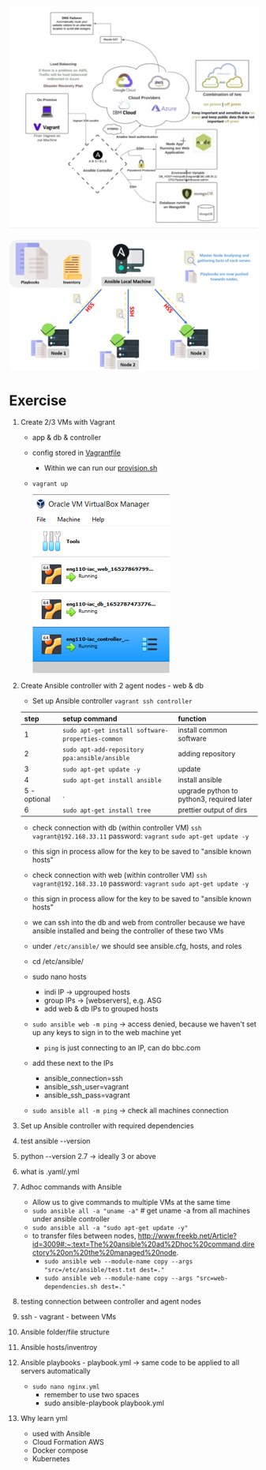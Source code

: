 ![](/images/Screenshot%202022-05-17%20113620.png)

![](/images/ansible.png)

# Exercise
1. Create 2/3 VMs with Vagrant
    - app & db & controller
    - config stored in [Vagrantfile](Vagrantfile)
        - Within we can run our [provision.sh](provision.sh)
    - `vagrant up`

        ![](/images/Screenshot%202022-05-17%20125945.png)

2. Create Ansible controller with 2 agent nodes - web & db
    - Set up Ansible controller `vagrant ssh controller`
    
    step |setup command | function
    --- | --- | ---
    1 | `sudo apt-get install software-properties-common` | install common software
    2 | `sudo apt-add-repository ppa:ansible/ansible` | adding repository
    3 | `sudo apt-get update -y` | update
    4 | `sudo apt-get install ansible` | install ansible
    5 - optional | . | upgrade python to python3, required later
    6 | `sudo apt-get install tree` | prettier output of dirs

    - check connection with db (within controller VM)
    `ssh vagrant@192.168.33.11`
    password: `vagrant`
    `sudo apt-get update -y`
    - this sign in process allow for the key to be saved to "ansible known hosts"

    - check connection with web (within controller VM)
    `ssh vagrant@192.168.33.10`
    password: `vagrant`
    `sudo apt-get update -y`
    - this sign in process allow for the key to be saved to "ansible known hosts"

    - we can ssh into the db and web from controller because we have ansible installed and being the controller of these two VMs

    - under `/etc/ansible/` we should see ansible.cfg, hosts, and roles
    - cd /etc/ansible/
    - sudo nano hosts
        - indi IP -> upgrouped hosts
        - group IPs -> [webservers], e.g. ASG
        - add web & db IPs to grouped hosts

    - `sudo ansible web -m ping` -> access denied, because we haven't set up any keys to sign in to the web machine yet
        - `ping` is just connecting to an IP, can do bbc.com
    - add these next to the IPs
        - ansible_connection=ssh
        - ansible_ssh_user=vagrant
        - ansible_ssh_pass=vagrant

    - `sudo ansible all -m ping` -> check all machines connection

3. Set up Ansible controller with required dependencies

4. test ansible --version

5. python --version 2.7 -> ideally 3 or above

6. what is .yaml/.yml 

7. Adhoc commands with Ansible
    - Allow us to give commands to multiple VMs at the same time
    - `sudo ansible all -a "uname -a"`  # get uname -a from all machines under ansible controller
    - `sudo ansible all -a "sudo apt-get update -y"`
    - to transfer files between nodes, http://www.freekb.net/Article?id=3009#:~:text=The%20ansible%20ad%2Dhoc%20command,directory%20on%20the%20managed%20node.
        - `sudo ansible web --module-name copy --args "src=/etc/ansible/test.txt dest=."`
        - `sudo ansible web --module-name copy --args "src=web-dependencies.sh dest=."`

8. testing connection between controller and agent nodes

9. ssh - vagrant - between VMs

10. Ansible folder/file structure

11. Ansible hosts/inventroy

12. Ansible playbooks - playbook.yml -> same code to be applied to all servers automatically
    - `sudo nano nginx.yml`
        - remember to use two spaces
        - sudo ansible-playbook playbook.yml

13. Why learn yml
    - used with Ansible
    - Cloud Formation AWS
    - Docker compose
    - Kubernetes
